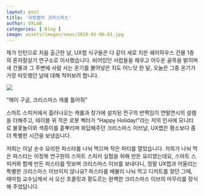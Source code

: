 ```yaml
---
layout: post
title: '리빙랩의 크리스마스'
author: UXLAB
categories: [ Blog ]
image: assets/images/news/2020-01-06-01.jpg
---
```

제가 인턴으로 처음 출근한 날, UX랩 식구들은 다 같이 새로 지은 쉐어하우스 건물 1층의 혼자잘살기 연구소로 이사했습니다. 비어있던 서랍들을 채우고 어두운 골목을 밝히며 새 건물과 그 주변에 사람 사는 온기를 불어넣은 지도 어느덧 한 달, 오늘은 그중 온기가 가장 따듯했던 날에 대해 적어보려 합니다.

<img src="{{site.baseurl}}/assets/images/news/2020-01-06-01.jpg">

“헤이 구글, 크리스마스 캐롤 틀어줘”

스마트 스피커에서 흘러나오는 캐롤과 창가에 설치된 전구의 반짝임이 연말연시의 설렘을 더해주고, 테이블 위 작은 로봇 벡터가 “Happy Holiday!”라는 저의 인사에 모니터로 불꽃놀이와 색종이를 흩뿌리며 화답해주던 크리스마스 이브날, UX랩은 평소보다 좀 더 특별한 시간을 보냈습니다.

저희는 이날 손수 요리한 파스타를 나눠 먹으며 작은 파티를 열었습니다. 저희가 나눠 먹은 파스타는 이정복 연구원의 스마트 스피커 실험을 위해 만든 요리였는데요, 스마트 스피커와 함께 만든 파스타를 맛보며 크리스마스 이브를 보내다니, 정말 UX랩과 어울리는 특별한 크리스마스 이브이지 않나요? 파스타를 배불리 나눠 먹고 디저트를 찾던 그때, 때마침 교수님께서 사 오신 초콜릿과 팡도르는 완벽한 크리스마스 이브의 마무리를 장식해 주었답니다.
